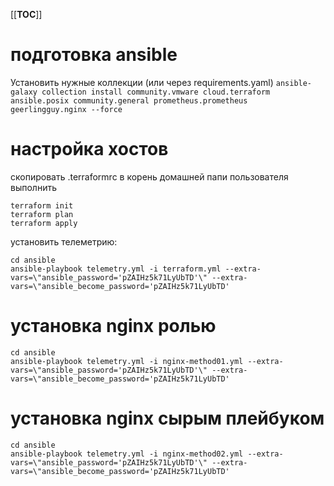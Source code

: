 [[__TOC__]]

# подготовка ansible
Установить нужные коллекции (или через requirements.yaml)
`ansible-galaxy collection install community.vmware cloud.terraform ansible.posix community.general prometheus.prometheus geerlingguy.nginx --force`

# настройка хостов
скопировать .terraformrc в корень домашней папи пользователя
выполнить 
```
terraform init
terraform plan 
terraform apply
```

установить телеметрию:
```
cd ansible
ansible-playbook telemetry.yml -i terraform.yml --extra-vars=\"ansible_password='pZAIHz5k71LyUbTD'\" --extra-vars=\"ansible_become_password='pZAIHz5k71LyUbTD'
```

# установка nginx ролью 
```
cd ansible
ansible-playbook telemetry.yml -i nginx-method01.yml --extra-vars=\"ansible_password='pZAIHz5k71LyUbTD'\" --extra-vars=\"ansible_become_password='pZAIHz5k71LyUbTD'
```

# установка nginx сырым плейбуком 
```
cd ansible
ansible-playbook telemetry.yml -i nginx-method02.yml --extra-vars=\"ansible_password='pZAIHz5k71LyUbTD'\" --extra-vars=\"ansible_become_password='pZAIHz5k71LyUbTD'
```
